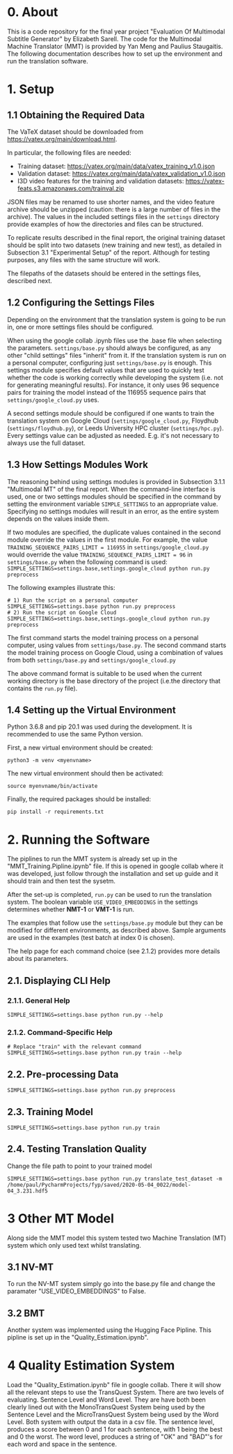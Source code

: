  # 0. About
This is a code repository for the final year project "Evaluation Of Multimodal Subtitle Generator" by Elizabeth Sarell.
The code for the Multimodal Machine Translator (MMT) is provided by Yan Meng and Paulius Staugaitis.
The following documentation describes how to set up the environment and run the translation software.

# 1. Setup
## 1.1 Obtaining the Required Data
The VaTeX dataset should be downloaded from https://vatex.org/main/download.html.

In particular, the following files are needed:
* Training dataset: https://vatex.org/main/data/vatex_training_v1.0.json
* Validation dataset: https://vatex.org/main/data/vatex_validation_v1.0.json
* I3D video features for the training and validation datasets: https://vatex-feats.s3.amazonaws.com/trainval.zip 

JSON files may be renamed to use shorter names, and the video feature archive should be unzipped (caution: there is a
 large number of files in the archive). The values in the included settings files in the `settings` directory provide
 examples of how the directories and files can be structured.

To replicate results described in the final report, the original training dataset should be split into two datasets 
(new training and new test), as detailed in Subsection 3.1 "Experimental Setup" of the report. Although for testing
purposes, any files with the same structure will work.

The filepaths of the datasets should be entered in the settings files, described next.

## 1.2 Configuring the Settings Files
Depending on the environment that the translation system is going to be run in, one or more settings files should
 be configured. 
 
 When using the google collab .ipynb files use the .base file when selecting the parameters.
`settings/base.py` should always be configured, as any other "child settings" files "inherit" from it. If the
 translation system is run on a personal computer, configuring just `settings/base.py` is enough. This settings
 module specifies default values that are used to quickly test whether the code is working correctly while developing
 the system (i.e. not for generating meaningful results). For instance, it only uses 96 sequence pairs for
 training the model instead of the 116955 sequence pairs that `settings/google_cloud.py` uses.
 
A second settings module should be configured if one wants to train the translation system on Google Cloud 
(`settings/google_cloud.py`, Floydhub (`settings/floydhub.py`), or Leeds University HPC cluster (`settings/hpc.py`).
Every settings value can be adjusted as needed. E.g. it's not necessary to always use the full dataset. 



## 1.3 How Settings Modules Work
The reasoning behind using settings modules is provided in Subsection 3.1.1 "Multimodal MT" of the final report.
When the command-line interface is used, one or two settings modules should be specified in the command by setting the
 environment variable `SIMPLE_SETTINGS` to an appropriate value. Specifying no settings modules will result 
 in an error, as the entire system depends on the values inside them.

If two modules are specified, the duplicate values contained in the second module override the values in the first
module. For example, the value `TRAINING_SEQUENCE_PAIRS_LIMIT = 116955` in `settings/google_cloud.py` would override
the value `TRAINING_SEQUENCE_PAIRS_LIMIT = 96` in `settings/base.py` when the following command is used:
`SIMPLE_SETTINGS=settings.base,settings.google_cloud python run.py preprocess`

The following examples illustrate this:
```
# 1) Run the script on a personal computer 
SIMPLE_SETTINGS=settings.base python run.py preprocess
# 2) Run the script on Google Cloud
SIMPLE_SETTINGS=settings.base,settings.google_cloud python run.py preprocess
```
The first command starts the model training process on a personal computer, using values from `settings/base.py`.
The second command starts the model training process on Google Cloud, using a combination of values from both 
`settings/base.py` and `settings/google_cloud.py`

The above command format is suitable to be used when the current working directory is the base directory of the
project (i.e.the directory that contains the `run.py` file).

## 1.4 Setting up the Virtual Environment
Python 3.6.8 and pip 20.1 was used during the development. It is recommended to use the same Python version.

First, a new virtual environment should be created:
```
python3 -m venv <myenvname>
```

The new virtual environment should then be activated:
```
source myenvname/bin/activate
```

Finally, the required packages should be installed:
```
pip install -r requirements.txt
```

# 2. Running the Software
The piplines to run the MMT system is already set up in the "MMT_Training.Pipline.ipynb" file. If this is opened in google collab where it was developed, just follow through the installation and set up guide and it should train and then test the sysetm. 

After the set-up is completed, `run.py` can be used to run the translation system.
The boolean variable `USE_VIDEO_EMBEDDINGS` in the settings determines whether **NMT-1** or **VMT-1** is run.

The examples that follow use the `settings/base.py` module but they can be modified for different environments,
as described above. Sample arguments are used in the examples (test batch at index 0 is chosen).

The help page for each command choice (see 2.1.2) provides more details about its parameters.

## 2.1. Displaying CLI Help
### 2.1.1. General Help
```
SIMPLE_SETTINGS=settings.base python run.py --help
```
### 2.1.2. Command-Specific Help

```
# Replace "train" with the relevant command
SIMPLE_SETTINGS=settings.base python run.py train --help
```


## 2.2. Pre-processing Data
```
SIMPLE_SETTINGS=settings.base python run.py preprocess
```

## 2.3. Training Model
```
SIMPLE_SETTINGS=settings.base python run.py train
```

## 2.4. Testing Translation Quality
Change the file path to point to your trained model
```
SIMPLE_SETTINGS=settings.base python run.py translate_test_dataset -m /home/paul/PycharmProjects/fyp/saved/2020-05-04_0022/model-04_3.231.hdf5
```
# 3 Other MT Model
Along side the MMT model this system tested two Machine Translation (MT) system which only used text whilst translating. 

## 3.1 NV-MT
To run the NV-MT system simply go into the base.py file and change the paramater "USE_VIDEO_EMBEDDINGS" to False.

## 3.2 BMT
Another system was implemented using the Hugging Face Pipline. This pipline is set up in the "Quality_Estimation.ipynb".


# 4 Quality Estimation System
Load the "Quality_Estimation.ipynb" file in google collab. There it will show all the relevant steps to use the TransQuest System.
There are two levels of evaluating. Sentence Level and Word Level. They are have both been clearly lined out with the MonoTransQuest System being used by the Sentence Level and the MicroTransQuest System being used by the Word Level.
Both system with output the data in a csv file. The sentence level, produces a score between 0 and 1 for each sentence, with 1 being the best and 0 the worst. 
The word level, produces a string of "OK" and "BAD"'s for each word and space in the sentence.



